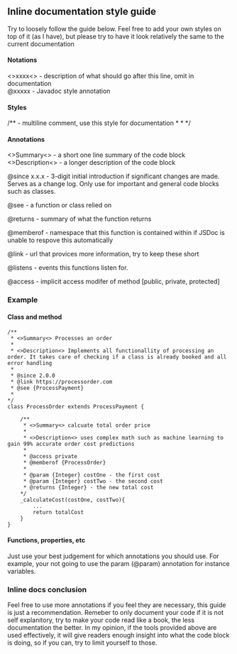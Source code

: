 ## Inline documentation style guide
Try to loosely follow the guide below. Feel free to add your own styles on top of it (as I have), but please try to have it look relatively the same to the current documentation


#### Notations
<>xxxx<> - description of what should go after this line, omit in documentation  
@xxxxx - Javadoc style annotation

#### Styles
/**  - multiline comment, use this style for documentation
 *
 *
*/

#### Annotations
<>Summary<> - a short one line summary of the code block  
<>Description<> - a longer description of the code block

@since x.x.x - 3-digit initial introduction if significant changes are made. Serves as a change log. Only use for important and general code blocks such as classes. 

@see - a function or class relied on

@returns - summary of what the function returns

@memberof - namespace that this function is contained within if JSDoc is unable to respove this automatically

@link - url that provices more information, try to keep these short

@listens - events this functions listen for.

@access - implicit access modifer of method [public, private, protected]


### Example

#### Class and method

```
/**
 * <>Summary<> Processes an order
 *
 * <>Description<> Implements all functionallity of processing an order. It takes care of checking if a class is already booked and all error handling
 *
 * @since 2.0.0
 * @link https://processorder.com
 * @see {ProcessPayment}
 *
*/
class ProcessOrder extends ProcessPayment {

    /**
     * <>Summary<> calcuate total order price
     * 
     * <>Description<> uses complex math such as machine learning to gain 99% accurate order cost predictions
     *
     * @access private
     * @memberof {ProcessOrder}
     *
     * @param {Integer} costOne - the first cost
     * @param {Integer} costTwo - the second cost
     * @returns {Integer} - the new total cost
    */
    _calculateCost(costOne, costTwo){
        ...
        return totalCost
    }
}
```

#### Functions, properties, etc
Just use your best judgement for which annotations you should use. For example, your not going to use the param (@param) annotation for instance variables.

### Inline docs conclusion
Feel free to use more annotations if you feel they are necessary, this guide is just a recommendation. Remeber to only document your code if it is not self explanitory, try to make your code read like a book, the less documentation the better. In my opinion, if the tools provided above are used effectively, it will give readers enough insight into what the code block is doing, so if you can, try to limit yourself to those.
